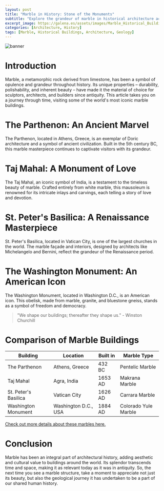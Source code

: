 ```yaml
---
layout: post
title: "Marble in History: Stone of the Monuments"
subtitle: "Explore the grandeur of marble in historical architecture across the globe"
excerpt_image: https://galena.es/assets/images/Marble_Historical_Buildings.png
categories: [Architecture, History]
tags: [Marble, Historical Buildings, Architecture, Geology]
---
```


![banner](https://galena.es/assets/images/Marble_Historical_Buildings.png "A collage of iconic historical buildings made of marble, showcasing intricate architecture and detailing, including the Taj Mahal, the Parthenon, and St. Peter's Basilica, highlighting the beauty and significance of marble in construction.")

# Introduction
Marble, a metamorphic rock derived from limestone, has been a symbol of opulence and grandeur throughout history. Its unique properties – durability, polishability, and inherent beauty – have made it the material of choice for sculptors, architects, and builders since antiquity. This article takes you on a journey through time, visiting some of the world's most iconic marble buildings.

# The Parthenon: An Ancient Marvel
The Parthenon, located in Athens, Greece, is an exemplar of Doric architecture and a symbol of ancient civilization. Built in the 5th century BC, this marble masterpiece continues to captivate visitors with its grandeur.

# Taj Mahal: A Monument of Love
The Taj Mahal, an iconic symbol of India, is a testament to the timeless beauty of marble. Crafted entirely from white marble, this mausoleum is renowned for its intricate inlays and carvings, each telling a story of love and devotion.

# St. Peter's Basilica: A Renaissance Masterpiece
St. Peter's Basilica, located in Vatican City, is one of the largest churches in the world. The marble façade and interiors, designed by architects like Michelangelo and Bernini, reflect the grandeur of the Renaissance period.

# The Washington Monument: An American Icon
The Washington Monument, located in Washington D.C., is an American icon. This obelisk, made from marble, granite, and bluestone gneiss, stands as a symbol of freedom and democracy.

> "We shape our buildings; thereafter they shape us." - Winston Churchill

# Comparison of Marble Buildings

| Building | Location | Built in | Marble Type |
|----------|----------|----------|-------------|
| The Parthenon | Athens, Greece | 432 BC | Pentelic Marble |
| Taj Mahal | Agra, India | 1653 AD | Makrana Marble |
| St. Peter's Basilica | Vatican City | 1626 AD | Carrara Marble |
| Washington Monument | Washington D.C., USA | 1884 AD | Colorado Yule Marble |

[Check out more details about these marbles here.](https://www.marblerestoration.us/types.htm)

# Conclusion
Marble has been an integral part of architectural history, adding aesthetic and cultural value to buildings around the world. Its splendor transcends time and space, making it as relevant today as it was in antiquity. So, the next time you see a marble structure, take a moment to appreciate not just its beauty, but also the geological journey it has undertaken to be a part of our shared human history.